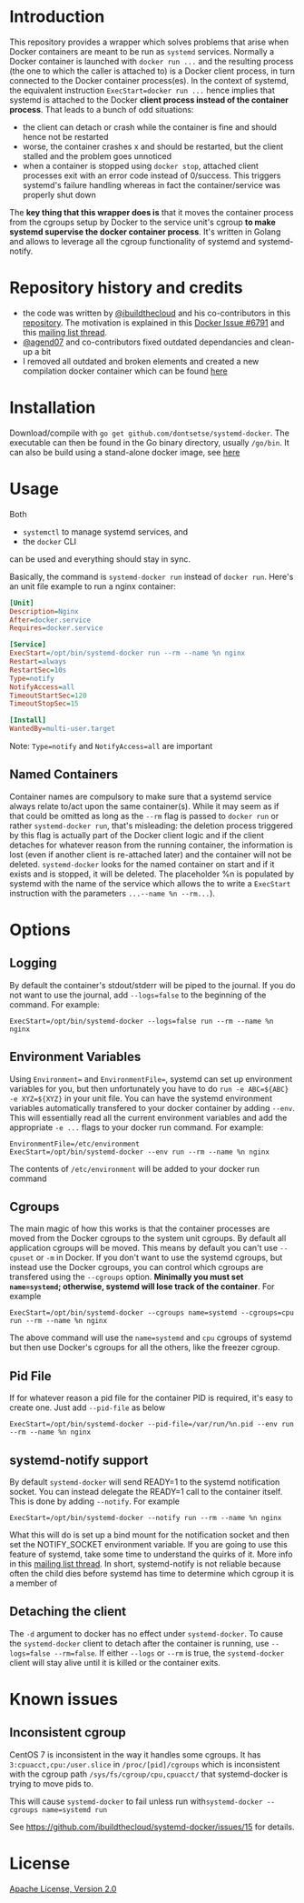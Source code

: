 # Introduction
This repository provides a wrapper which solves problems that arise when Docker containers are meant to be run as `systemd` services. 
Normally a Docker container is launched with `docker run ...` and the resulting process (the one to which the caller is attached
to) is a Docker client process, in turn connected to the Docker container process(es). In the context of systemd, the equivalent instruction 
`ExecStart=docker run ...` hence implies that systemd is attached to the Docker **client process instead of the container process**. 
That leads to a bunch of odd situations:
- the client can detach or crash while the container is fine and should hence not be restarted
- worse, the container crashes x and should be restarted, but the client stalled and the problem goes unnoticed
- when a container is stopped using `docker stop`, attached client processes exit with an error code instead of 0/success. This triggers systemd's
  failure handling whereas in fact the container/service was properly shut down

The **key thing that this wrapper does is** that it moves the container process from the cgroups setup by Docker to the service unit's cgroup **to make 
systemd supervise the docker container process**. It's written in Golang and allows to leverage all the cgroup functionality of systemd and systemd-notify.

# Repository history and credits
- the code was written by [@ibuildthecloud](https://github.com/ibuildthecloud) and his co-contributors in this [repository](https://github.com/ibuildthecloud/systemd-docker). 
The motivation is explained in this [Docker Issue #6791](https://github.com/docker/docker/issues/6791) and this [mailing list thread](https://groups.google.com/d/topic/coreos-dev/wf7G6rA7Bf4/discussion).
- [@agend07](https://github.com/agend07) and co-contributors fixed outdated dependancies and clean-up a bit
- I removed all outdated and broken elements and created a new compilation docker container which can be found [here]()

# Installation
Download/compile with `go get github.com/dontsetse/systemd-docker`. The executable can then be found in the Go binary directory, usually `/go/bin`. 
It can also be build using a stand-alone docker image, see [here]()

# Usage
Both
- `systemctl` to manage systemd services, and
- the `docker` CLI

can be used and everything should stay in sync.

Basically, the command is `systemd-docker run` instead of `docker run`.  Here's an unit file example to run a nginx container:
```ini
[Unit]
Description=Nginx
After=docker.service
Requires=docker.service

[Service]
ExecStart=/opt/bin/systemd-docker run --rm --name %n nginx
Restart=always
RestartSec=10s
Type=notify
NotifyAccess=all
TimeoutStartSec=120
TimeoutStopSec=15

[Install]
WantedBy=multi-user.target
```
Note: `Type=notify` and `NotifyAccess=all` are important

## Named Containers
Container names are compulsory to make sure that a systemd service always relate to/act upon the same container(s). 
While it may seem as if that could be omitted as long as the `--rm` flag is passed to `docker run` or rather 
`systemd-docker run`, that's misleading: the deletion process triggered by this flag is actually part of the Docker client 
logic and if the client detaches for whatever reason from the running container, the information is lost (even if another 
client is re-attached later) and the container will not be deleted. 
`systemd-docker` looks for the named container on start and if it exists and is stopped, it will be deleted.
The placeholder %n is populated by systemd with the name of the service which allows the to write a `ExecStart` instruction 
with the parameters `...--name %n --rm...`).

# Options
## Logging
By default the container's stdout/stderr will be piped to the journal.  If you do not want to use the journal, add `--logs=false` to the beginning of the command.  For example:

`ExecStart=/opt/bin/systemd-docker --logs=false run --rm --name %n nginx`

## Environment Variables
Using `Environment=` and `EnvironmentFile=`, systemd can set up environment variables for you, but then unfortunately you have to do `run -e ABC=${ABC} -e XYZ=${XYZ}` in your unit file.  You can have the systemd environment variables automatically transfered to your docker container by adding `--env`.  This will essentially read all the current environment variables and add the appropriate `-e ...` flags to your docker run command.  For example:

```
EnvironmentFile=/etc/environment
ExecStart=/opt/bin/systemd-docker --env run --rm --name %n nginx
```

The contents of `/etc/environment` will be added to your docker run command

## Cgroups
The main magic of how this works is that the container processes are moved from the Docker cgroups to the system unit cgroups.  By default all application cgroups will be moved.  This means by default you can't use `--cpuset` or `-m` in Docker.  If you don't want to use the systemd cgroups, but instead use the Docker cgroups, you can control which cgroups are transfered using the `--cgroups` option.  **Minimally you must set `name=systemd`; otherwise, systemd will lose track of the container**.  For example

`ExecStart=/opt/bin/systemd-docker --cgroups name=systemd --cgroups=cpu run --rm --name %n nginx`

The above command will use the `name=systemd` and `cpu` cgroups of systemd but then use Docker's cgroups for all the others, like the freezer cgroup.

## Pid File
If for whatever reason a pid file for the container PID is required, it's easy to create one. Just add `--pid-file` as below

`ExecStart=/opt/bin/systemd-docker --pid-file=/var/run/%n.pid --env run --rm --name %n nginx`

## systemd-notify support

By default `systemd-docker` will send READY=1 to the systemd notification socket.  You can instead delegate the READY=1 call to the container itself.  This is done by adding `--notify`.  For example

`ExecStart=/opt/bin/systemd-docker --notify run --rm --name %n nginx`

What this will do is set up a bind mount for the notification socket and then set the NOTIFY_SOCKET environment variable.  If you are going to use this feature of systemd, take some time to understand the quirks of it.  More info in this [mailing list thread](http://comments.gmane.org/gmane.comp.sysutils.systemd.devel/18649).  In short, systemd-notify is not reliable because often the child dies before systemd has time to determine which cgroup it is a member of

## Detaching the client
The `-d` argument to docker has no effect under `systemd-docker`. To cause the `systemd-docker` client to detach after the container is running, use `--logs=false --rm=false`. If either `--logs` or `--rm` is true, the `systemd-docker` client will stay alive until it is killed or the container exits.

# Known issues
## Inconsistent cgroup
CentOS 7 is inconsistent in the way it handles some cgroups. 
It has `3:cpuacct,cpu:/user.slice` in `/proc/[pid]/cgroups` which is inconsistent with the cgroup path `/sys/fs/cgroup/cpu,cpuacct/` that systemd-docker is trying to move pids to.

This will cause `systemd-docker` to fail unless run with`systemd-docker --cgroups name=systemd run`

See https://github.com/ibuildthecloud/systemd-docker/issues/15 for details.

# License
[Apache License, Version 2.0](http://www.apache.org/licenses/LICENSE-2.0)
